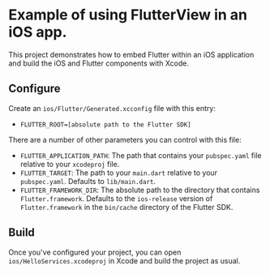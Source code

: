 # Example of using FlutterView in an iOS app.

This project demonstrates how to embed Flutter within an iOS application
and build the iOS and Flutter components with Xcode.

## Configure

Create an `ios/Flutter/Generated.xcconfig` file with this entry:

  * `FLUTTER_ROOT=[absolute path to the Flutter SDK]`

There are a number of other parameters you can control with this file:

  * `FLUTTER_APPLICATION_PATH`: The path that contains your `pubspec.yaml` file
     relative to your `xcodeproj` file.
  * `FLUTTER_TARGET`: The path to your `main.dart` relative to your
     `pubspec.yaml`. Defaults to `lib/main.dart`.
  * `FLUTTER_FRAMEWORK_DIR`: The absolute path to the directory that contains
    `Flutter.framework`. Defaults to the `ios-release` version of
    `Flutter.framework` in the `bin/cache` directory of the Flutter SDK.

## Build

Once you've configured your project, you can open `ios/HelloServices.xcodeproj`
in Xcode and build the project as usual.
